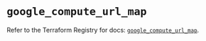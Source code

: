 # `google_compute_url_map`

Refer to the Terraform Registry for docs: [`google_compute_url_map`](https://registry.terraform.io/providers/hashicorp/google/5.16.0/docs/resources/compute_url_map).
